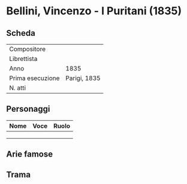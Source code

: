 # Bellini, Vincenzo - I Puritani (1835)

## Scheda

| | |
| :- | :- |
| Compositore | |
| Librettista | |
| Anno | 1835 |
| Prima esecuzione | Parigi, 1835 |
| N. atti | |

## Personaggi

| Nome | Voce | Ruolo |
| - | - | - |
| | | |
| | | |
| | | |

## Arie famose

## Trama